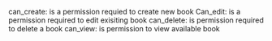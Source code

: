 can_create: is a permission requied to create new book
Can_edit: is a permission required to edit exisiting book
can_delete: is permission required to delete a book
can_view: is permission to view available book
